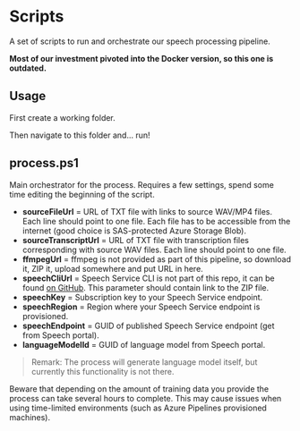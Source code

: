 # Scripts

A set of scripts to run and orchestrate our speech processing pipeline.

**Most of our investment pivoted into the Docker version, so this one is outdated.**

## Usage

First create a working folder.

Then navigate to this folder and... run!

## process.ps1

Main orchestrator for the process. Requires a few settings, spend some time editing the beginning of the script.

* **sourceFileUrl** = URL of TXT file with links to source WAV/MP4 files. Each line should point to one file. Each file has to be accessible from the internet (good choice is SAS-protected Azure Storage Blob).
* **sourceTranscriptUrl** = URL of TXT file with transcription files corresponding with source WAV files. Each line should point to one file.
* **ffmpegUrl** = ffmpeg is not provided as part of this pipeline, so download it, ZIP it, upload somewhere and put URL in here.
* **speechCliUrl** = Speech Service CLI is not part of this repo, it can be found [on GitHub](https://github.com/msimecek/Azure-Speech-CLI/releases). This parameter should contain link to the ZIP file.
* **speechKey** = Subscription key to your Speech Service endpoint.
* **speechRegion** = Region where your Speech Service endpoint is provisioned.
* **speechEndpoint** = GUID of published Speech Service endpoint (get from Speech portal).
* **languageModelId** = GUID of language model from Speech portal.

> Remark: The process will generate language model itself, but currently this functionality is not there.

Beware that depending on the amount of training data you provide the process can take several hours to complete. This may cause issues when using time-limited environments (such as Azure Pipelines provisioned machines).

